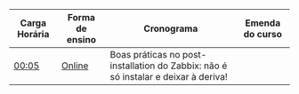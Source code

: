 | Carga Horária | Forma de ensino  | Cronograma | Emenda do curso |
|---|---|---|---| 
| [00:05](https://maratonadainfra.kpages.online/) | [Online](https://maratonadainfra.kpages.online/) | Boas práticas no post-installation do Zabbix: não é só instalar e deixar à deriva! |
